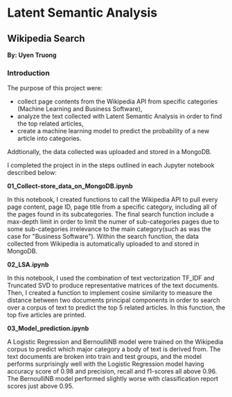 # Latent Semantic Analysis
## Wikipedia Search 
**By: Uyen Truong**

### Introduction

The purpose of this project were: 
- collect page contents from the Wikipedia API from specific categories (Machine Learning and Business Software), 
- analyze the text collected with  Latent Semantic Analysis in order to find the top related articles,
- create a machine learning model to predict the probability of a new article into categories. 

Addtionally, the data collected was uploaded and stored in a MongoDB.

I completed the project in in the steps outlined in each Jupyter notebook described below: 

**01_Collect-store_data_on_MongoDB.ipynb**

In this notebook, I created functions to call the Wikipedia API to pull every page content, page ID, page title from a specific category, including all of the pages found in its subcategories. The final search function include a max-depth limit in order to limit the numer of sub-categories pages due to some sub-categories irrelevance to the main category(such as was the case for "Business Software"). Within the search function, the data collected from Wikipedia is automatically uploaded to and stored in MongoDB.


**02_LSA.ipynb**

In this notebook, I used the combination of text vectorization TF_IDF and Truncated SVD to produce representative matrices of the text documents.  Then, I created a function to implement cosine similarity to measure the distance between two documents principal components in order to search over a corpus of text to predict the top 5 related articles. In this function, the top five articles are printed. 

**03_Model_prediction.ipynb**

A Logistic Regression and BernoulliNB model were trained on the Wikipedia corpus to predict which major category a body of text is derived from. The text documents are broken into train and test groups, and the model performs surprisingly well with the Logistic Regression model having accuracy score of 0.98 and precision, recall and f1-scores all above 0.96. The BernoulliNB model performed slightly worse with classification report scores just above 0.95.



